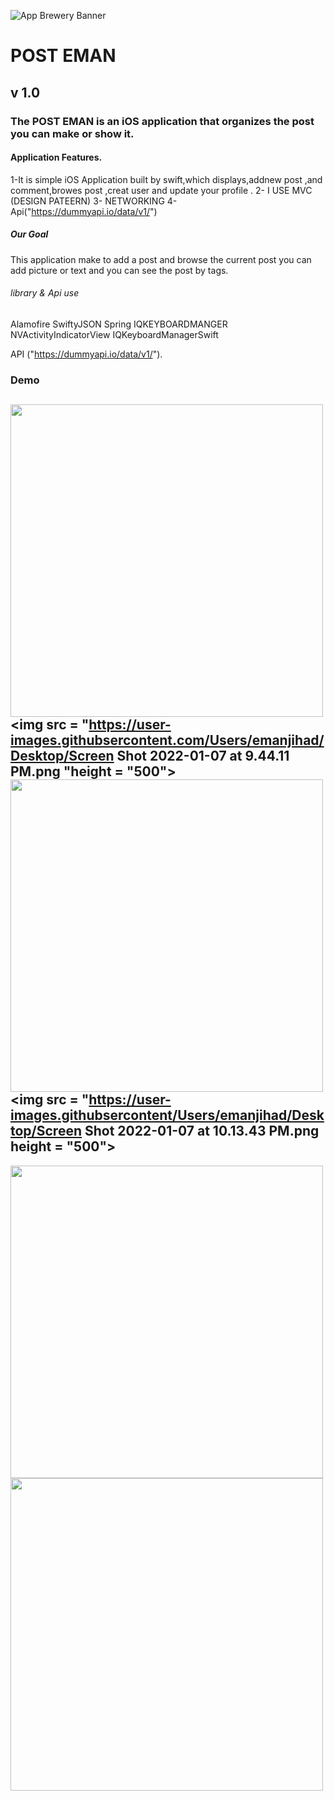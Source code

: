 ![App Brewery Banner](Documentation/AppBreweryBanner.png)

# POST EMAN
## v 1.0
### The POST EMAN is an iOS application that organizes the post you can make or show it.


#### Application Features.
1-It is simple iOS Application built by swift,which displays,addnew post ,and comment,browes post ,creat user and update your profile .
2- I USE MVC (DESIGN PATEERN)
3- NETWORKING
4- Api("https://dummyapi.io/data/v1/")
##### Our Goal

This application make to  add a post and browse the current post you can add picture or text and you can see the post by tags.
###### library & Api use
Alamofire
SwiftyJSON
Spring
IQKEYBOARDMANGER 
NVActivityIndicatorView
IQKeyboardManagerSwift

API
("https://dummyapi.io/data/v1/").


   
    
                
    
### Demo
<img src = "https://user-images.githubsercontent.com/Users/emanjihad/Desktop/Screen Shot 2022-01-07 at 9.44.44 PM.png" height="500"><img src = "https://user-images.githubsercontent.com/Users/emanjihad/Desktop/Screen Shot 2022-01-07 at 9.44.11 PM.png "height = "500"><img src = "https://user-images.githubsercontent.com/Users/emanjihad/Desktop/Screen Shot 2022-01-07 at 9.42.00 PM.png" height = "500"><img src = "https://user-images.githubsercontent/Users/emanjihad/Desktop/Screen Shot 2022-01-07 at 10.13.43 PM.png height = "500">
---
 <img src = "https://user-images.githubusercontent.com/95880640/148648938-0cf946c8-bfaa-4039-8bfa-050075ae4d0a.jpg" height="500">

<img src = https://user-images.githubusercontent.com/95880640/148649212-bf488715-291f-456b-866f-399695a8e7bb.jpg height="500">

